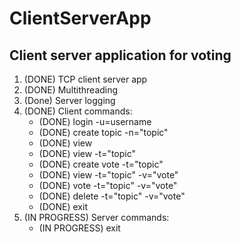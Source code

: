 # ClientServerApp
## Client server application for voting
1. (DONE) TCP client server app
2. (DONE) Multithreading
3. (Done) Server logging
4. (DONE) Client commands:
    * (DONE) login -u=username
    * (DONE) create topic -n="topic"
    * (DONE) view
    * (DONE) view -t="topic"
    * (DONE) create vote -t="topic"
    * (DONE) view -t="topic" -v="vote"
    * (DONE) vote -t="topic" -v="vote"
    * (DONE) delete -t="topic" -v="vote"
    * (DONE) exit
5. (IN PROGRESS) Server commands:
    * (IN PROGRESS) exit
